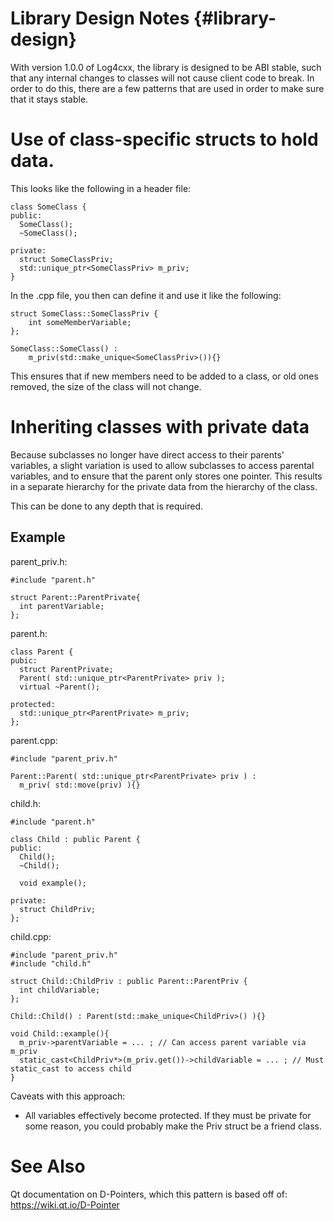 Library Design Notes {#library-design}
===
<!--
 Note: License header cannot be first, as doxygen does not generate
 cleanly if it before the '==='
-->
<!--
 Licensed to the Apache Software Foundation (ASF) under one or more
 contributor license agreements.  See the NOTICE file distributed with
 this work for additional information regarding copyright ownership.
 The ASF licenses this file to You under the Apache License, Version 2.0
 (the "License"); you may not use this file except in compliance with
 the License.  You may obtain a copy of the License at

	http://www.apache.org/licenses/LICENSE-2.0

 Unless required by applicable law or agreed to in writing, software
 distributed under the License is distributed on an "AS IS" BASIS,
 WITHOUT WARRANTIES OR CONDITIONS OF ANY KIND, either express or implied.
 See the License for the specific language governing permissions and
 limitations under the License.
-->

With version 1.0.0 of Log4cxx, the library is designed to be ABI stable, such
that any internal changes to classes will not cause client code to break.
In order to do this, there are a few patterns that are used in order to make
sure that it stays stable.

# Use of class-specific structs to hold data.

This looks like the following in a header file:

```
class SomeClass {
public:
  SomeClass();
  ~SomeClass();

private:
  struct SomeClassPriv;
  std::unique_ptr<SomeClassPriv> m_priv;
}
```

In the .cpp file, you then can define it and use it like the following:

```
struct SomeClass::SomeClassPriv {
    int someMemberVariable;
};

SomeClass::SomeClass() :
    m_priv(std::make_unique<SomeClassPriv>()){}
```

This ensures that if new members need to be added to a class, or old ones removed,
the size of the class will not change.

# Inheriting classes with private data

Because subclasses no longer have direct access to their parents' variables,
a slight variation is used to allow subclasses to access parental variables,
and to ensure that the parent only stores one pointer.  This results in a
separate hierarchy for the private data from the hierarchy of the class.

This can be done to any depth that is required.

## Example

parent\_priv.h:
```
#include "parent.h"

struct Parent::ParentPrivate{
  int parentVariable;
};
```

parent.h:
```
class Parent {
pubic:
  struct ParentPrivate;
  Parent( std::unique_ptr<ParentPrivate> priv );
  virtual ~Parent();

protected:
  std::unique_ptr<ParentPrivate> m_priv;
};
```

parent.cpp:
```
#include "parent_priv.h"

Parent::Parent( std::unique_ptr<ParentPrivate> priv ) :
  m_priv( std::move(priv) ){}
```

child.h:
```
#include "parent.h"

class Child : public Parent {
public:
  Child();
  ~Child();

  void example();

private:
  struct ChildPriv;
};
```

child.cpp:
```
#include "parent_priv.h"
#include "child.h"

struct Child::ChildPriv : public Parent::ParentPriv {
  int childVariable;
};

Child::Child() : Parent(std::make_unique<ChildPriv>() ){}

void Child::example(){
  m_priv->parentVariable = ... ; // Can access parent variable via m_priv
  static_cast<ChildPriv*>(m_priv.get())->childVariable = ... ; // Must static_cast to access child
}
```

Caveats with this approach:
* All variables effectively become protected.  If they must be private for
some reason, you could probably make the Priv struct be a friend class.

# See Also

Qt documentation on D-Pointers, which this pattern is based off of: 
https://wiki.qt.io/D-Pointer
